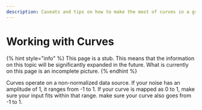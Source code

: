 ```yaml
---
description: Caveats and tips on how to make the most of curves in a graph.
---
```


# Working with Curves

{% hint style="info" %}
This page is a stub. This means that the information on this topic will be significantly expanded in the future. What is currently on this page is an incomplete picture.
{% endhint %}

Curves operate on a non-normalized data source. If your noise has an amplitude of 1, it ranges from -1 to 1. If your curve is mapped as 0 to 1, make sure your input fits within that range. make sure your curve also goes from -1 to 1.&#x20;
